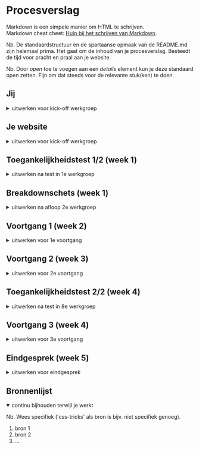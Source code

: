# Procesverslag
Markdown is een simpele manier om HTML te schrijven.  
Markdown cheat cheet: [Hulp bij het schrijven van Markdown](https://github.com/adam-p/markdown-here/wiki/Markdown-Cheatsheet).

Nb. De standaardstructuur en de spartaanse opmaak van de README.md zijn helemaal prima. Het gaat om de inhoud van je procesverslag. Besteedt de tijd voor pracht en praal aan je website.

Nb. Door *open* toe te voegen aan een *details* element kun je deze standaard open zetten. Fijn om dat steeds voor de relevante stuk(ken) te doen.





## Jij

<details>
  <summary>uitwerken voor kick-off werkgroep</summary>

  ### Auteur:
  Tufan Avci

  #### Je startniveau:
  Rood 

  #### Je focus:
  Mijn focus gaat toch meer naar de responsive laag. Ik ben nu al een jaar werkzaam als UI/UX designer. Tijdens mijn werk krijg ik veel vrijheid en ruimte. In de afgelopen tijd ben ik mijzelf ook een stuk meer gaan verdiepen in het werk als Wordpress Developer. Hierin ben ben je bezig met PhP maar ook zeerzeker met HTML & CSS. In de afgelopen maanden heb ik daarom enorme stappen gemaakt met HTML & CSS. Dit is één van de redenenen waarom ik mijzelf meer in de responsive laag wil verdiepen. Dat gezegd te hebben wil ik uiteraard ook de surface laag zo compleet mogelijk uitwerken. Coderen begin ik steeds beter te begrijpen en begin er ook stiekem van te houden. Dit is ook de rede waarom ik mijzelf als "Rood" classificeer.
 
</details>





## Je website

<details>
  <summary>uitwerken voor kick-off werkgroep</summary>

  ### Je opdracht:
  www.voetbalprimeur.nl

  #### Screenshot(s) van de eerste pagina (small screen): 
  Home
  <img src="readme-images/Voetbalprimeur-Home.png" width="375px" alt="Homepagina Voetbalprimeur">

  #### Screenshot(s) van de tweede pagina (small screen):
  Pagina nieuws 
  <img src="readme-images/Voetbalprimeur-Detail.png" width="375px" alt="Detailpagina artikel Voetbalprimeur">
 
</details>



## Toegankelijkheidstest 1/2 (week 1)

<details>
  <summary>uitwerken na test in 1e werkgroep</summary>

  ### Bevindingen
  De website van Voetbalprimeur scoort goed voor mensen met een beperking betreft het gebruiken van de website. Echter kunnen de links, nav wel een stuk netter,consistenter en uitgebreider beschreven worden.

  #### Screenreader
  Zelf was ik afwezig bij de eerste werkgroep in verband met werk. Ik heb de test uitgevoerd op mijn eigen website.
  Allereerst de screenrecorder. Wat opvalt is dat de navigatiemenu niet wordt benoemd. In de voice over is er geen onderscheid tussen een nav item en een link voor een specifiek artikel. Dit zal dan voor verwarring kunnen zorgen. Door meer informatie te geven kan je het probleem oplossen. Geef uitgebreider aan waar je naar toe navigeert in de link.
  <img src="werkgroepen-images/screanreader-nav.png" width="1440px" alt="Image Voetbalprimeur screenreader nav">
  <img src="werkgroepen-images/screanreader-link.png" width="1440px" alt="Image Voetbalprimeur screenreader link">


  #### Muis en Toetsenbord 
  Met de tab button navigeer je op een logische volgorde van item.
  Met de pijltjes kan je eenvoudig heen en weer scrollen
  Eenvoudige states. Nav heeft geen verschillende states.

  #### Visueel (brillen, contrast, kleurenblind, dark/light). 
  Kleurenblinden zullen eenvoudig door de website kunnen navigeren. Zowel de verschillende emulations voor "vision deficiences" als de dark mode werken goed.
  <img src="werkgroepen-images/darkmode.png" width="1440px" alt="Image Voetbalprimeur darkmode">
    <img src="werkgroepen-images/achromatopsia.png" width="1440px" alt="Image Voetbalprimeur achromatopsia">
  <img src="werkgroepen-images/blurred-vision.png" width="1440px" alt="Image Voetbalprimeur blurred">
  <img src="werkgroepen-images/pratanopia.png" width="1440px" alt="Image Voetbalprimeur pratanopia">
    <img src="werkgroepen-images/tritanopia.png" width="1440px" alt="Image Voetbalprimeur tritanopia">


<h1>Dit is nog werk in progress. Niet alles staat er op</h1>
  
</details>



## Breakdownschets (week 1)

<details>
  <summary>uitwerken na afloop 2e werkgroep</summary>

  ### de hele pagina: 
  <img src="readme-images/Breakdownschets - home1.pdf" width="375px" alt="breakdown van de hele pagina">
  <img src="readme-images/Breakdownschets - home2.pdf" width="375px" alt="breakdown van de hele pagina">
  <img src="readme-images/Breakdownschets - home3.pdf" width="375px" alt="breakdown van de hele pagina">


  ### dynamisch deel (bijv menu): 
  <img src="readme-images/dummy-plaatje.jpg" width="375px" alt="breakdown van een dynamisch deel">

  ### wellicht nog een dynamisch deel (bijv filter): 
  <img src="readme-images/dummy-plaatje.jpg" width="375px" alt="breakdown van nog een dynamisch deel">

</details>





## Voortgang 1 (week 2)

<details>
  <summary>uitwerken voor 1e voortgang</summary>

  ### Stand van zaken

  Display Flex & Grid zijn dingen waar ik dagelijks mee werk. De opdrachten die hiervoor gedaan moesten worden waren redelijk eenvoudig. Ik ben daarom direct begonnen met het bouwen van mijn website. Ik heb hierbij wat problemen met de header. Vooral bij mijn dropwdown mobile header en styling van mijn button loop ik vast. Dit probeer ik ook beantwoord te hebben tijdens het voortgangsgesprek

  ### Agenda voor meeting
  samen met je groepje opstellen

  | Tijn neve     | student 2          | student 3    | student 4        |
  | ---            | ---                | ---          | ---              |
  | dit bespreken  | en dit             | en ik dit    | en dan ik dat    |
  | en dat ook nog | dit als er tijd is | nog een punt | dit wil ik zeker |
  | ...            | ...                | ...          | ...              |


  ### Verslag van meeting
  Mijn vragen voor mijn header zijn beantwoord. Ik had allereerst een mobile navigatiemenu proberen te bouwen met alleen css en veel display nones. Beide zijn semantisch niet correct en daarom ook een no-go. Ik heb uitleg gekregen hoe ik het wel moet doen op de juiste manier. Verder hebben we vooral besproken welk html element je nou specifiek voor dingen moet gebruiken. Ook is er uitgelegd hoe je precies een mobile navigatiemenu moet bouwen of hoe je het best met overflow kunt werken. Dit zijn dingen die ik heb meegenomen.

</details>





## Voortgang 2 (week 3)

<details>
  <summary>uitwerken voor 2e voortgang</summary>

  ### Stand van zaken
  Op het gebied van kennis ben ik mijzelf met de dag steeds meer aan het verbeteren. Ik heb nu alle huiswerkopdracht gedaan tot en met de Javascript opdrachten. De kennis hiervan was tot op zekere hoogte wel al duidelijk bij mezelf. Ik wist hoe je flex,grid,position en basic javascript moest toepassen. Echter wist ik blijkbaar niet hoe je dit op de juiste manier moest toepassen. Zo probeer ik mijzelf nu zo semantisch en net mogelijk code aan te leren. Het spiekbriefje van css volgorde houd ik aan en ik probeer op de juiste manier elementen te selecteren (dus geen onnodige classes bijvoorbeeld). Al deze kennis heb ik gelukkig meegekregen omdat ik het huiswerk volledig heb gemaakt.

  Nu is het de beurt om deze kennis toe te passen voor de code van mijn eigen werk. Ik had in mijn planning om op 6 oktober de website te gaan bouwen. Helaas heb ik dit niet kunnen doen vanwege een hele zieke oma die op haar sterfbed ligt. Op 6 oktober ben ik met de hele famillie naar het ziekenhuis gegaan om afscheid te nemen. Hierdoor heb ik niet de aandacht aan mijn opdracht kunnen geven.

  ### Agenda voor meeting
  samen met je groepje opstellen

  Robin langhorst
  Hoe je een button in de navigatie kan verwerken (hamburger menu en zoekbalk)

  Yente van der Aart
  Inhoudelijke vraag over iets wat niet werkt in haar css

  Tijn Neve
  Wil een video als achtergrond, en header sticky werkt niet.

  Tufan Avci
  vraag over hoe ik z-index het best kan toepassen als ik een element een lagere z-index wil geven dan zijn parent

  ### Verslag van meeting

</details>





## Toegankelijkheidstest 2/2 (week 4)

<details>
  <summary>uitwerken na test in 8e werkgroep</summary>

  ### Bevindingen
  Lijst met je bevindingen die in de test naar voren kwamen (geef ook aan wat er verbeterd is):

  #### Screenreader
  Hier korte omschrijving (met indien nodig afbeeldingen)

  Hier een omschrijving van hoe het opgelost kan worden (met indien nodig afbeeldingen)


  #### Muis en Toetsenbord 
  Hier korte omschrijving (met indien nodig afbeeldingen)

  Hier een omschrijving van hoe het opgelost kan worden (met indien nodig afbeeldingen)


  #### Motoriek (shocks, elastiekjes)
  Hier korte omschrijving (met indien nodig afbeeldingen)

  Hier een omschrijving van hoe het opgelost kan worden (met indien nodig afbeeldingen)


  #### Visueel (brillen, contrast, kleurenblind, dark/light). 
  Hier korte omschrijving (met indien nodig afbeeldingen)

  Hier een omschrijving van hoe het opgelost kan worden (met indien nodig afbeeldingen)

</details>





## Voortgang 3 (week 4)

<details>
  <summary>uitwerken voor 3e voortgang</summary>

  ### Stand van zaken
  hier dit ging goed & dit was lastig (neem ook screenshots op van delen van je website en code)


  ### Agenda voor meeting
  samen met je groepje opstellen

  | student 1      | student 2          | student 3    | student 4        |
  | ---            | ---                | ---          | ---              |
  | dit bespreken  | en dit             | en ik dit    | en dan ik dat    |
  | en dat ook nog | dit als er tijd is | nog een punt | dit wil ik zeker |
  | ...            | ...                | ...          | ...              |


  ### Verslag van meeting
  hier na afloop snel de uitkomsten van de meeting vastleggen

  - punt 1
  - punt 2
  - nog een punt
  - ...

</details>





## Eindgesprek (week 5)

<details>
  <summary>uitwerken voor eindgesprek</summary>

  ### Je uitkomst - karakteristiek screenshots:
  <img src="readme-images/dummy-plaatje.jpg" width="375px" alt="uitomst opdracht 1">


  ### Dit ging goed/Heb ik geleerd: 
  Korte omschrijving met plaatjes

  <img src="readme-images/dummy-plaatje.jpg" width="375px" alt="top">


  ### Dit was lastig/Is niet gelukt:
  Korte omschrijving met plaatjes

  <img src="readme-images/dummy-plaatje.jpg" width="375px" alt="bummer">
</details>





## Bronnenlijst

<details open>
  <summary>continu bijhouden terwijl je werkt</summary>

  Nb. Wees specifiek ('css-tricks' als bron is bijv. niet specifiek genoeg).

  1. bron 1
  2. bron 2
  3. ...

</details>
